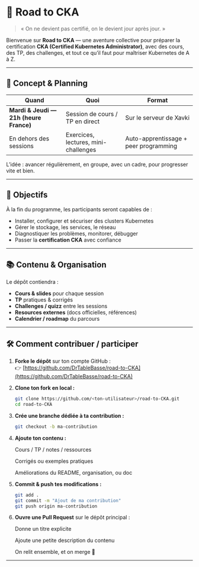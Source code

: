 # 🚀 Road to CKA

> « On ne devient pas certifié, on le devient jour après jour. »  

Bienvenue sur **Road to CKA** — une aventure collective pour préparer la certification **CKA (Certified Kubernetes Administrator)**, avec des cours, des TP, des challenges, et tout ce qu’il faut pour maîtriser Kubernetes de A à Z.

---

## 🔔 Concept & Planning

| Quand | Quoi | Format |
|---|---|---|
| **Mardi & Jeudi — 21h (heure France)** | Session de cours / TP en direct | Sur le serveur de Xavki|
| En dehors des sessions | Exercices, lectures, mini-challenges | Auto-apprentissage + peer programming |

L’idée : avancer régulièrement, en groupe, avec un cadre, pour progresser vite et bien.

---

## 🎯 Objectifs

À la fin du programme, les participants seront capables de :

- Installer, configurer et sécuriser des clusters Kubernetes  
- Gérer le stockage, les services, le réseau  
- Diagnostiquer les problèmes, monitorer, débugger  
- Passer la **certification CKA** avec confiance

---

## 📚 Contenu & Organisation

Le dépôt contiendra :

- **Cours & slides** pour chaque session  
- **TP** pratiques & corrigés  
- **Challenges / quizz** entre les sessions  
- **Resources externes** (docs officielles, références)  
- **Calendrier / roadmap** du parcours

---

## 🛠️ Comment contribuer / participer


1. **Forke le dépôt** sur ton compte GitHub :  
   👉 [https://github.com/DrTableBasse/road-to-CKA](https://github.com/DrTableBasse/road-to-CKA)

2. **Clone ton fork en local :**  
   ```bash
   git clone https://github.com/<ton-utilisateur>/road-to-CKA.git
   cd road-to-CKA
    ```

3. **Crée une branche dédiée à ta contribution :**
   ```bash
   git checkout -b ma-contribution
   ```

4. **Ajoute ton contenu :**

    Cours / TP / notes / ressources

    Corrigés ou exemples pratiques

    Améliorations du README, organisation, ou doc

5. **Commit & push tes modifications :**
   ```bash
   git add .
   git commit -m "Ajout de ma contribution"
   git push origin ma-contribution
   ```
6. **Ouvre une Pull Request** sur le dépôt principal :

    Donne un titre explicite

    Ajoute une petite description du contenu
    
    On relit ensemble, et on merge 🎉

---
